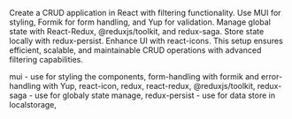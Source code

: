 Create a CRUD application in React with filtering functionality. Use MUI for styling, Formik for form handling, and Yup for validation. Manage global state with React-Redux, @reduxjs/toolkit, and redux-saga. Store state locally with redux-persist. Enhance UI with react-icons. This setup ensures efficient, scalable, and maintainable CRUD operations with advanced filtering capabilities.

mui - use for styling the components,
form-handling with formik and error-handling with Yup,
react-icon,
redux,
react-redux,
@reduxjs/toolkit,
redux-saga - use for globaly state manage,
redux-persist - use for data store in localstorage,



